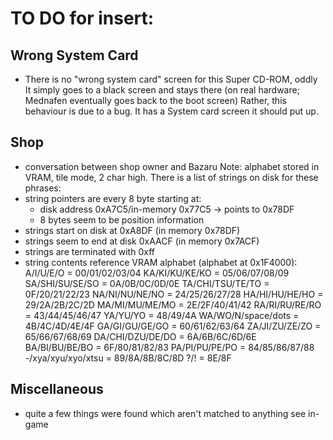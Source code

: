 # TO DO for insert:

## Wrong System Card
- There is no "wrong system card" screen for this Super CD-ROM, oddly
  It simply goes to a black screen and stays there (on real hardware; Mednafen eventually goes back to the boot screen)
  Rather, this behaviour is due to a bug.  It has a System card screen it should put up.

## Shop

- conversation between shop owner and Bazaru
Note: alphabet stored in VRAM, tile mode, 2 char high.
There is a list of strings on disk for these phrases:
- string pointers are every 8 byte starting at:
  - disk address 0xA7C5/in-memory 0x77C5 -> points to 0x78DF
  - 8 bytes seem to be position information
- strings start on disk at 0xA8DF (in memory 0x78DF)
- strings seem to end at disk 0xAACF (in memory 0x7ACF)
- strings are terminated with 0xff
- string contents reference VRAM alphabet (alphabet at 0x1F4000):
  A/I/U/E/O          = 00/01/02/03/04 
  KA/KI/KU/KE/KO     = 05/06/07/08/09 
  SA/SHI/SU/SE/SO    = 0A/0B/0C/0D/0E 
  TA/CHI/TSU/TE/TO   = 0F/20/21/22/23 
  NA/NI/NU/NE/NO     = 24/25/26/27/28 
  HA/HI/HU/HE/HO     = 29/2A/2B/2C/2D 
  MA/MI/MU/ME/MO     = 2E/2F/40/41/42 
  RA/RI/RU/RE/RO     = 43/44/45/46/47 
  YA/YU/YO           = 48/49/4A
  WA/WO/N/space/dots = 4B/4C/4D/4E/4F
  GA/GI/GU/GE/GO     = 60/61/62/63/64 
  ZA/JI/ZU/ZE/ZO     = 65/66/67/68/69 
  DA/CHI/DZU/DE/DO   = 6A/6B/6C/6D/6E 
  BA/BI/BU/BE/BO     = 6F/80/81/82/83 
  PA/PI/PU/PE/PO     = 84/85/86/87/88 
  -/xya/xyu/xyo/xtsu = 89/8A/8B/8C/8D
  ?/!                = 8E/8F

## Miscellaneous

- quite a few things were found which aren't matched to anything see in-game
